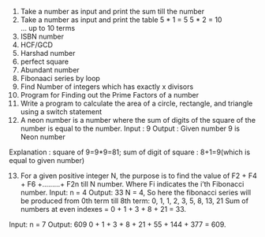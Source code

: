1. Take a number as input and print the sum till the number
2. Take a number as input and print the table
    5 * 1 = 5
    5 * 2 = 10 ... up to 10 terms
3. ISBN number
4. HCF/GCD
5. Harshad number
6. perfect square
7. Abundant number
8. Fibonaaci series by loop
9. Find Number of integers which has exactly x divisors
10. Program for Finding out the Prime Factors of a number
11. Write a program to calculate the area of a
 circle, rectangle, and triangle using a switch statement
12. A neon number is a number where the sum of digits
 of the square of the number is equal to the number. 
   Input  : 9
Output : Given number  9 is Neon number

Explanation : square of 9=9*9=81;
              sum of digit of square : 
              8+1=9(which is equal to given number)

13. For a given positive integer N, the purpose is to find the
 value of F2 + F4 + F6 +………+ F2n till N number.
 Where Fi indicates the i’th Fibonacci number.
   Input: n = 4
Output: 33
N = 4, So here the fibonacci series will be produced from 0th term till 8th term:
0, 1, 1, 2, 3, 5, 8, 13, 21
Sum of numbers at even indexes = 0 + 1 + 3 + 8 + 21 = 33.

Input: n = 7
Output: 609
0 + 1 + 3 + 8 + 21 + 55 + 144 + 377 = 609.